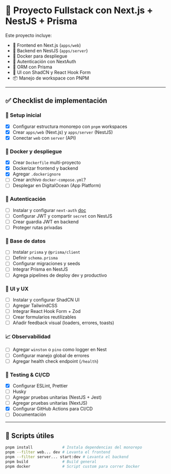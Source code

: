 # 🧱 Proyecto Fullstack con Next.js + NestJS + Prisma

Este proyecto incluye:

- 🧩 Frontend en Next.js (`apps/web`)
- 🧠 Backend en NestJS (`apps/server`)
- 🐳 Docker para despliegue
- 🔐 Autenticación con NextAuth
- 🧬 ORM con Prisma
- 💅 UI con ShadCN y React Hook Form
- 📦 Manejo de workspace con PNPM

---

## ✅ Checklist de implementación

### 🔧 Setup inicial
- [x] Configurar estructura monorepo con `pnpm` workspaces
- [x] Crear `apps/web` (Next.js) y `apps/server` (NestJS)
- [x] Conectar `web` con `server` (API)

### 🐳 Docker y despliegue
- [x] Crear `Dockerfile` multi-proyecto
- [x] Dockerizar frontend y backend
- [x] Agregar `.dockerignore`
- [ ] Crear archivo `docker-compose.yml`? 
- [ ] Desplegar en DigitalOcean (App Platform)

### 🔐 Autenticación
- [ ] Instalar y configurar `next-auth` [doc](https://nextjs.org/learn/dashboard-app/adding-authentication)
- [ ] Configurar JWT y compartir `secret` con NestJS
- [ ] Crear guardia JWT en backend
- [ ] Proteger rutas privadas

### 🧬 Base de datos
- [ ] Instalar `prisma` y `@prisma/client`
- [ ] Definir `schema.prisma`
- [ ] Configurar migraciones y seeds
- [ ] Integrar Prisma en NestJS
- [ ] Agrega pipelines de deploy dev y productivo

### 💅 UI y UX
- [ ] Instalar y configurar ShadCN UI
- [ ] Agregar TailwindCSS
- [ ] Integrar React Hook Form + Zod
- [ ] Crear formularios reutilizables
- [ ] Añadir feedback visual (loaders, errores, toasts)

### 📈 Observabilidad
- [ ] Agregar `winston` o `pino` como logger en Nest
- [ ] Configurar manejo global de errores
- [ ] Agregar health check endpoint (`/health`)

### 🧪 Testing & CI/CD
- [x] Configurar ESLint, Prettier
- [ ] Husky
- [ ] Agregar pruebas unitarias (NestJS + Jest)
- [ ] Agregar pruebas unitarias (NextJS)
- [x] Configurar GitHub Actions para CI/CD
- [ ] Documentación

---

## 🚀 Scripts útiles

```bash
pnpm install             # Instala dependencias del monorepo
pnpm --filter web... dev # Levanta el frontend
pnpm --filter server... start:dev # Levanta el backend
pnpm build               # Build general
pnpm docker              # Script custom para correr Docker